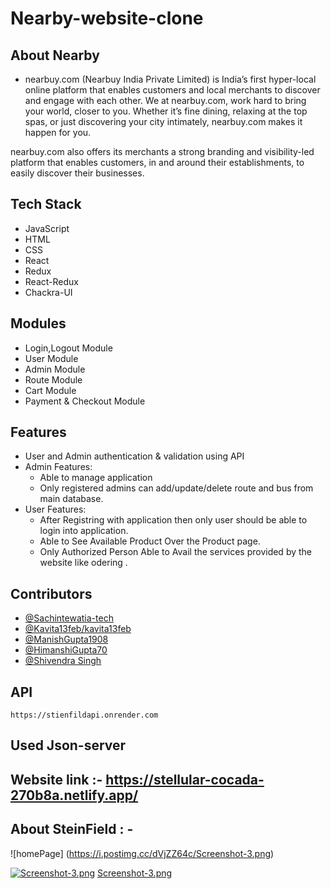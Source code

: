 # Nearby-website-clone

## About Nearby
* nearbuy.com (Nearbuy India Private Limited) is India’s first hyper-local online platform that enables customers and local merchants to discover and engage with each other. We at nearbuy.com, work hard to bring your world, closer to you. Whether it’s fine dining, relaxing at the top spas, or just discovering your city intimately, nearbuy.com makes it happen for you.

nearbuy.com also offers its merchants a strong branding and visibility-led platform that enables customers, in and around their establishments, to easily discover their businesses.


## Tech Stack 

* JavaScript 
* HTML
* CSS
* React
* Redux
* React-Redux
* Chackra-UI


## Modules

* Login,Logout Module
* User Module
* Admin Module
* Route Module
* Cart Module
* Payment & Checkout Module


## Features

* User and Admin authentication & validation using API
* Admin Features:
     * Able to manage application
     * Only registered admins can add/update/delete route and bus from main database.
* User Features:
     * After Registring with application then only user should be able to login into application.
     * Able to See Available Product Over the Product page.
     * Only Authorized Person Able to Avail the services provided by the website like odering .


## Contributors
* [@Sachintewatia-tech](https://github.com/Sachintewatia-tech)
* [@Kavita13feb/kavita13feb](https://github.com/Kavita13feb/kavita13feb)
* [@ManishGupta1908](https://github.com/ManishGupta1908)
* [@HimanshiGupta70](https://github.com/HimanshiGupta70)
* [@Shivendra Singh](https://github.com/Shivendra-Singh044)


##  API
`https://stienfildapi.onrender.com`
## Used Json-server


## Website link :- https://stellular-cocada-270b8a.netlify.app/
## About SteinField : -
![homePage] (https://i.postimg.cc/dVjZZ64c/Screenshot-3.png)

[![Screenshot-3.png](https://i.postimg.cc/dVjZZ64c/Screenshot-3.png)](https://postimg.cc/rDzwvSBf)
[Screenshot-3.png](https://postimg.cc/rDzwvSBf)
